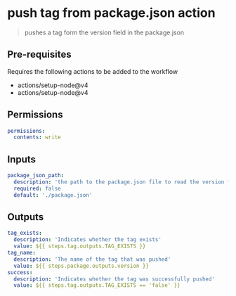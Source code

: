 # push tag from package.json action
> pushes a tag form the version field in the package.json

## Pre-requisites
Requires the following actions to be added to the workflow
- actions/setup-node@v4
- actions/setup-node@v4

## Permissions
```yml
permissions:
  contents: write
```

## Inputs
```yml
package_json_path:
  description: 'the path to the package.json file to read the version from'
  required: false
  default: './package.json'
```

## Outputs
```yml
tag_exists:
  description: 'Indicates whether the tag exists'
  value: ${{ steps.tag.outputs.TAG_EXISTS }}
tag_name:
  description: 'The name of the tag that was pushed'
  value: ${{ steps.package.outputs.version }}
success:
  description: 'Indicates whether the tag was successfully pushed'
  value: ${{ steps.tag.outputs.TAG_EXISTS == 'false' }}
```